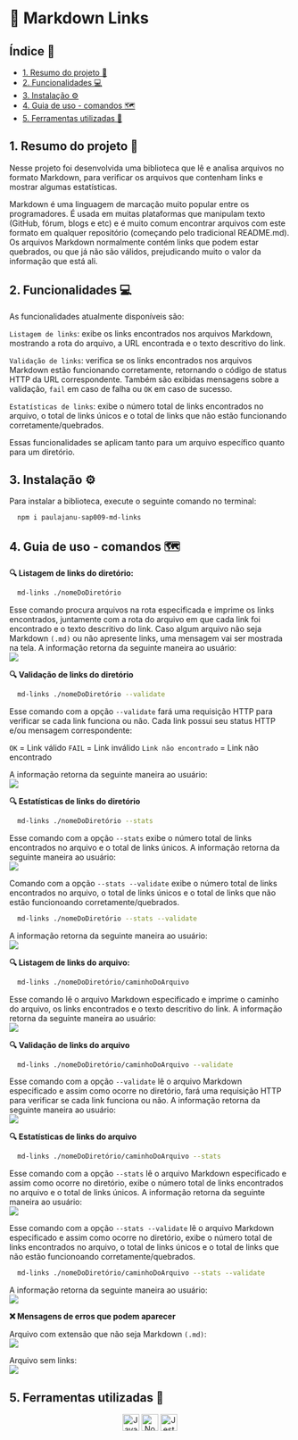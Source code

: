 
# 🔗 Markdown Links

## Índice 📌

* [1. Resumo do projeto 📃](#1-resumo-do-projeto) 
* [2. Funcionalidades 💻](#2-funcionalidades) 
* [3. Instalação ⚙️](#3-instalação)
* [4. Guia de uso - comandos 🗺️](#4-guia-de-uso)
* [5. Ferramentas utilizadas 🔧](#5-ferramentas-utilizadas)

## 1. Resumo do projeto 📃

Nesse projeto foi desenvolvida uma biblioteca que lê e analisa arquivos no formato Markdown, para verificar os arquivos que contenham links e mostrar algumas estatísticas.

Markdown é uma linguagem de marcação muito popular entre os programadores. É usada em muitas plataformas que manipulam texto (GitHub, fórum, blogs e etc) e é muito comum encontrar arquivos com este formato em qualquer repositório (começando pelo tradicional README.md). Os arquivos Markdown normalmente contém links que podem estar quebrados, ou que já não são válidos, prejudicando muito o valor da informação que está ali.

## 2. Funcionalidades 💻

As funcionalidades atualmente disponíveis são:

`Listagem de links`: exibe os links encontrados nos arquivos Markdown, mostrando a rota do arquivo, a URL encontrada e o texto descritivo do link.

`Validação de links`: verifica se os links encontrados nos arquivos Markdown estão funcionando corretamente, retornando o código de status HTTP da URL correspondente. Também são exibidas mensagens sobre a validação, `fail` em caso de falha ou `OK` em caso de sucesso.

`Estatísticas de links`: exibe o número total de links encontrados no arquivo, o total de links únicos e o total de links que não estão funcionando corretamente/quebrados.

Essas funcionalidades se aplicam tanto para um arquivo específico quanto para um diretório. 

## 3. Instalação ⚙️

Para instalar a biblioteca, execute o seguinte comando no terminal:

```bash
  npm i paulajanu-sap009-md-links
```
    
## 4. Guia de uso - comandos 🗺️

**🔍 Listagem de links do diretório:**

```bash
  md-links ./nomeDoDiretório
```
Esse comando procura arquivos na rota especificada e imprime os links encontrados, juntamente com a rota do arquivo em que cada link foi encontrado e o texto descritivo do link. Caso algum arquivo não seja Markdown `(.md)` ou não apresente links, uma mensagem vai ser mostrada na tela. A informação retorna da seguinte maneira ao usuário:
<br><img src="./arquivos/comandos/md-links-arquivos.png"><br>

**🔍 Validação de links do diretório**

```bash
  md-links ./nomeDoDiretório --validate
```
Esse comando com a opção `--validate` fará uma requisição HTTP para verificar se cada link funciona ou não. Cada link possui seu status HTTP e/ou mensagem correspondente:

`OK` = Link válido
`FAIL` = Link inválido
`Link não encontrado` = Link não encontrado 

A informação retorna da seguinte maneira ao usuário:
<br><img src="./arquivos/comandos/md-links-arquivos-validate.png"><br>

**🔍 Estatísticas de links do diretório**

```bash
  md-links ./nomeDoDiretório --stats
```
Esse comando com a opção `--stats` exibe o número total de links encontrados no arquivo e o total de links únicos. A informação retorna da seguinte maneira ao usuário:
<br><img src="./arquivos/comandos/md-links-arquivos-stats.png"><br>

Comando com a opção `--stats --validate` exibe o número total de links encontrados no arquivo, o total de links únicos e o total de links que não estão funcionoando corretamente/quebrados.
```bash
  md-links ./nomeDoDiretório --stats --validate
```
A informação retorna da seguinte maneira ao usuário:
<br><img src="./arquivos/comandos/md-links-arquivos-stats-validate.png"><br>

**🔍 Listagem de links do arquivo:**

```bash
  md-links ./nomeDoDiretório/caminhoDoArquivo
```
Esse comando lê o arquivo Markdown especificado e imprime o caminho do arquivo, os links encontrados e o texto descritivo do link. A informação retorna da seguinte maneira ao usuário:
<br><img src="./arquivos/comandos/md-links-arquivos-caminhoDoArquivo.png"><br>

**🔍 Validação de links do arquivo**

```bash
  md-links ./nomeDoDiretório/caminhoDoArquivo --validate
```
Esse comando com a opção `--validate` lê o arquivo Markdown especificado e assim como ocorre no diretório, fará uma requisição HTTP para verificar se cada link funciona ou não. A informação retorna da seguinte maneira ao usuário:
<br><img src="./arquivos/comandos/md-links-arquivos-caminhoDoArquivo-validate.png"><br>

**🔍 Estatísticas de links do arquivo**

```bash
  md-links ./nomeDoDiretório/caminhoDoArquivo --stats
```
Esse comando com a opção `--stats` lê o arquivo Markdown especificado e assim como ocorre no diretório, exibe o número total de links encontrados no arquivo e o total de links únicos. A informação retorna da seguinte maneira ao usuário:
<br><img src="./arquivos/comandos/md-links-arquivos-caminhoDoArquivo-stats.png"><br>

Esse comando com a opção `--stats --validate` lê o arquivo Markdown especificado e assim como ocorre no diretório, exibe o número total de links encontrados no arquivo, o total de links únicos e o total de links que não estão funcionoando corretamente/quebrados.

```bash
  md-links ./nomeDoDiretório/caminhoDoArquivo --stats --validate
```
A informação retorna da seguinte maneira ao usuário:
<br><img src="./arquivos/comandos/md-links-arquivos-caminhoDoArquivo-stats-validate.png"><br>

**❌ Mensagens de erros que podem aparecer**

Arquivo com extensão que não seja Markdown `(.md)`:
<br><img src="./arquivos/comandos/md-links-ext-inval.png"><br>

Arquivo sem links:
<br><img src="./arquivos/comandos/md-links-sem-links.png"><br>

## 5. Ferramentas utilizadas 🔧

<div align="center">
 <img src="https://cdn.jsdelivr.net/gh/devicons/devicon/icons/javascript/javascript-original.svg" alt="JavaScript" style="height: 30px;"/>
 <img src="https://cdn.jsdelivr.net/gh/devicons/devicon/icons/nodejs/nodejs-plain.svg" alt="Node.js" style="height: 30px;"/>
 <img src="https://cdn.jsdelivr.net/gh/devicons/devicon/icons/jest/jest-plain.svg" alt="Jest" style="height: 30px;"/>  
</div>
